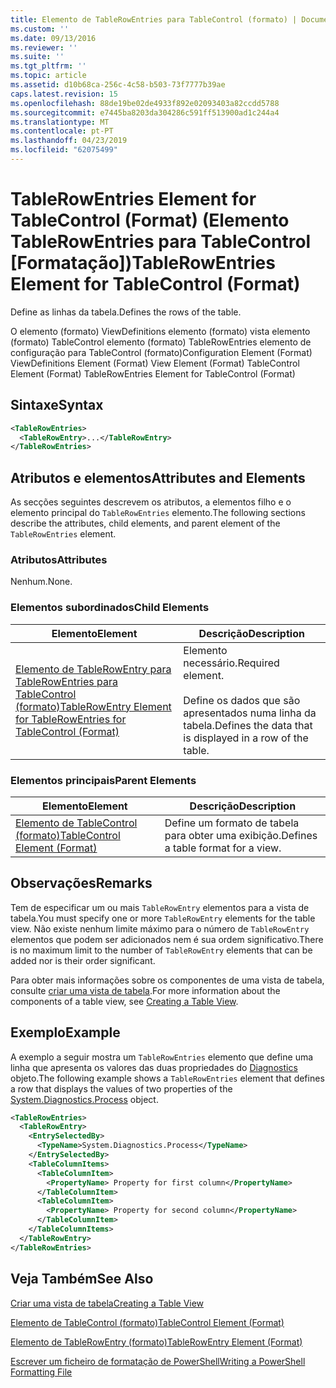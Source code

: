 ```yaml
---
title: Elemento de TableRowEntries para TableControl (formato) | Documentos da Microsoft
ms.custom: ''
ms.date: 09/13/2016
ms.reviewer: ''
ms.suite: ''
ms.tgt_pltfrm: ''
ms.topic: article
ms.assetid: d10b68ca-256c-4c58-b503-73f7777b39ae
caps.latest.revision: 15
ms.openlocfilehash: 88de19be02de4933f892e02093403a82ccdd5788
ms.sourcegitcommit: e7445ba8203da304286c591ff513900ad1c244a4
ms.translationtype: MT
ms.contentlocale: pt-PT
ms.lasthandoff: 04/23/2019
ms.locfileid: "62075499"
---
```

# <a name="tablerowentries-element-for-tablecontrol-format"></a><span data-ttu-id="0ec43-102">TableRowEntries Element for TableControl (Format) (Elemento TableRowEntries para TableControl [Formatação])</span><span class="sxs-lookup"><span data-stu-id="0ec43-102">TableRowEntries Element for TableControl (Format)</span></span>

<span data-ttu-id="0ec43-103">Define as linhas da tabela.</span><span class="sxs-lookup"><span data-stu-id="0ec43-103">Defines the rows of the table.</span></span>

<span data-ttu-id="0ec43-104">O elemento (formato) ViewDefinitions elemento (formato) vista elemento (formato) TableControl elemento (formato) TableRowEntries elemento de configuração para TableControl (formato)</span><span class="sxs-lookup"><span data-stu-id="0ec43-104">Configuration Element (Format) ViewDefinitions Element (Format) View Element (Format) TableControl Element (Format) TableRowEntries Element for TableControl (Format)</span></span>

## <a name="syntax"></a><span data-ttu-id="0ec43-105">Sintaxe</span><span class="sxs-lookup"><span data-stu-id="0ec43-105">Syntax</span></span>

```xml
<TableRowEntries>
  <TableRowEntry>...</TableRowEntry>
</TableRowEntries>
```

## <a name="attributes-and-elements"></a><span data-ttu-id="0ec43-106">Atributos e elementos</span><span class="sxs-lookup"><span data-stu-id="0ec43-106">Attributes and Elements</span></span>

<span data-ttu-id="0ec43-107">As secções seguintes descrevem os atributos, a elementos filho e o elemento principal do `TableRowEntries` elemento.</span><span class="sxs-lookup"><span data-stu-id="0ec43-107">The following sections describe the attributes, child elements, and parent element of the `TableRowEntries` element.</span></span>

### <a name="attributes"></a><span data-ttu-id="0ec43-108">Atributos</span><span class="sxs-lookup"><span data-stu-id="0ec43-108">Attributes</span></span>

<span data-ttu-id="0ec43-109">Nenhum.</span><span class="sxs-lookup"><span data-stu-id="0ec43-109">None.</span></span>

### <a name="child-elements"></a><span data-ttu-id="0ec43-110">Elementos subordinados</span><span class="sxs-lookup"><span data-stu-id="0ec43-110">Child Elements</span></span>

|<span data-ttu-id="0ec43-111">Elemento</span><span class="sxs-lookup"><span data-stu-id="0ec43-111">Element</span></span>|<span data-ttu-id="0ec43-112">Descrição</span><span class="sxs-lookup"><span data-stu-id="0ec43-112">Description</span></span>|
|-------------|-----------------|
|[<span data-ttu-id="0ec43-113">Elemento de TableRowEntry para TableRowEntries para TableControl (formato)</span><span class="sxs-lookup"><span data-stu-id="0ec43-113">TableRowEntry Element for TableRowEntries for TableControl (Format)</span></span>](./tablerowentry-element-for-tablerowentries-for-tablecontrol-format.md)|<span data-ttu-id="0ec43-114">Elemento necessário.</span><span class="sxs-lookup"><span data-stu-id="0ec43-114">Required element.</span></span><br /><br /> <span data-ttu-id="0ec43-115">Define os dados que são apresentados numa linha da tabela.</span><span class="sxs-lookup"><span data-stu-id="0ec43-115">Defines the data that is displayed in a row of the table.</span></span>|

### <a name="parent-elements"></a><span data-ttu-id="0ec43-116">Elementos principais</span><span class="sxs-lookup"><span data-stu-id="0ec43-116">Parent Elements</span></span>

|<span data-ttu-id="0ec43-117">Elemento</span><span class="sxs-lookup"><span data-stu-id="0ec43-117">Element</span></span>|<span data-ttu-id="0ec43-118">Descrição</span><span class="sxs-lookup"><span data-stu-id="0ec43-118">Description</span></span>|
|-------------|-----------------|
|[<span data-ttu-id="0ec43-119">Elemento de TableControl (formato)</span><span class="sxs-lookup"><span data-stu-id="0ec43-119">TableControl Element (Format)</span></span>](./tablecontrol-element-format.md)|<span data-ttu-id="0ec43-120">Define um formato de tabela para obter uma exibição.</span><span class="sxs-lookup"><span data-stu-id="0ec43-120">Defines a table format for a view.</span></span>|

## <a name="remarks"></a><span data-ttu-id="0ec43-121">Observações</span><span class="sxs-lookup"><span data-stu-id="0ec43-121">Remarks</span></span>

<span data-ttu-id="0ec43-122">Tem de especificar um ou mais `TableRowEntry` elementos para a vista de tabela.</span><span class="sxs-lookup"><span data-stu-id="0ec43-122">You must specify one or more `TableRowEntry` elements for the table view.</span></span> <span data-ttu-id="0ec43-123">Não existe nenhum limite máximo para o número de `TableRowEntry` elementos que podem ser adicionados nem é sua ordem significativo.</span><span class="sxs-lookup"><span data-stu-id="0ec43-123">There is no maximum limit to the number of `TableRowEntry` elements that can be added nor is their order significant.</span></span>

<span data-ttu-id="0ec43-124">Para obter mais informações sobre os componentes de uma vista de tabela, consulte [criar uma vista de tabela](./creating-a-table-view.md).</span><span class="sxs-lookup"><span data-stu-id="0ec43-124">For more information about the components of a table view, see [Creating a Table View](./creating-a-table-view.md).</span></span>

## <a name="example"></a><span data-ttu-id="0ec43-125">Exemplo</span><span class="sxs-lookup"><span data-stu-id="0ec43-125">Example</span></span>

<span data-ttu-id="0ec43-126">A exemplo a seguir mostra um `TableRowEntries` elemento que define uma linha que apresenta os valores das duas propriedades do [Diagnostics](/dotnet/api/System.Diagnostics.Process) objeto.</span><span class="sxs-lookup"><span data-stu-id="0ec43-126">The following example shows a `TableRowEntries` element that defines a row that displays the values of two properties of the [System.Diagnostics.Process](/dotnet/api/System.Diagnostics.Process) object.</span></span>

```xml
<TableRowEntries>
  <TableRowEntry>
    <EntrySelectedBy>
      <TypeName>System.Diagnostics.Process</TypeName>
    </EntrySelectedBy>
    <TableColumnItems>
      <TableColumnItem>
        <PropertyName> Property for first column</PropertyName>
      </TableColumnItem>
      <TableColumnItem>
        <PropertyName> Property for second column</PropertyName>
      </TableColumnItem>
    </TableColumnItems>
  </TableRowEntry>
</TableRowEntries>

```

## <a name="see-also"></a><span data-ttu-id="0ec43-127">Veja Também</span><span class="sxs-lookup"><span data-stu-id="0ec43-127">See Also</span></span>

[<span data-ttu-id="0ec43-128">Criar uma vista de tabela</span><span class="sxs-lookup"><span data-stu-id="0ec43-128">Creating a Table View</span></span>](./creating-a-table-view.md)

[<span data-ttu-id="0ec43-129">Elemento de TableControl (formato)</span><span class="sxs-lookup"><span data-stu-id="0ec43-129">TableControl Element (Format)</span></span>](./tablecontrol-element-format.md)

[<span data-ttu-id="0ec43-130">Elemento de TableRowEntry (formato)</span><span class="sxs-lookup"><span data-stu-id="0ec43-130">TableRowEntry Element (Format)</span></span>](./tablerowentry-element-for-tablerowentries-for-tablecontrol-format.md)

[<span data-ttu-id="0ec43-131">Escrever um ficheiro de formatação de PowerShell</span><span class="sxs-lookup"><span data-stu-id="0ec43-131">Writing a PowerShell Formatting File</span></span>](./writing-a-powershell-formatting-file.md)
